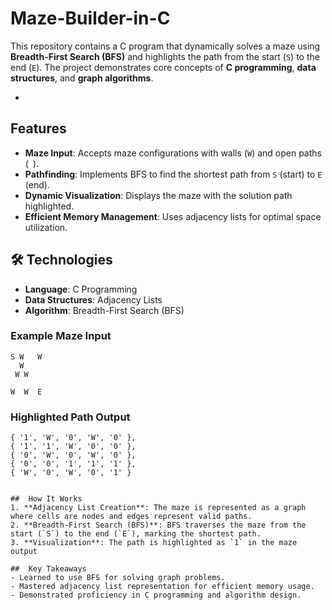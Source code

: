 # Maze-Builder-in-C
 This repository contains a C program that dynamically solves a maze using **Breadth-First Search (BFS)** and highlights the path from the start (`S`) to the end (`E`). The project demonstrates core concepts of **C programming**, **data structures**, and **graph algorithms**.

-
##  Features
- **Maze Input**: Accepts maze configurations with walls (`W`) and open paths (` `).
- **Pathfinding**: Implements BFS to find the shortest path from `S` (start) to `E` (end).
- **Dynamic Visualization**: Displays the maze with the solution path highlighted.
- **Efficient Memory Management**: Uses adjacency lists for optimal space utilization.

## 🛠️ Technologies
- **Language**: C Programming
- **Data Structures**: Adjacency Lists
- **Algorithm**: Breadth-First Search (BFS)

### **Example Maze Input**
```
S W   W  
  W    
 W W   
       
W  W  E
```

### **Highlighted Path Output**
```
{ '1', 'W', '0', 'W', '0' },
{ '1', '1', 'W', '0', '0' },
{ '0', 'W', '0', 'W', '0' },
{ '0', '0', '1', '1', '1' },
{ 'W', '0', 'W', '0', '1' }


##  How It Works
1. **Adjacency List Creation**: The maze is represented as a graph where cells are nodes and edges represent valid paths.
2. **Breadth-First Search (BFS)**: BFS traverses the maze from the start (`S`) to the end (`E`), marking the shortest path.
3. **Visualization**: The path is highlighted as `1` in the maze output

##  Key Takeaways
- Learned to use BFS for solving graph problems.
- Mastered adjacency list representation for efficient memory usage.
- Demonstrated proficiency in C programming and algorithm design.
